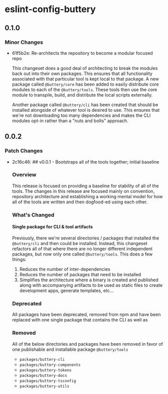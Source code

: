 # eslint-config-buttery

<!-- MONOWEAVE:BELOW -->

## 0.1.0

### Minor Changes

- 61f5b2e: Re-architects the repository to become a modular focused repo

  This changeset does a good deal of architecting to break the modules back out into their own packages. This ensures that all functionality associated with that particular tool is kept local to that package. A new package called `@buttery/core` has been added to easily distribute core modules to each of the `@buttery/tools`. These tools then use the core module to transpile, build, and distribute the local scripts externally.

  Another package called `@buttery/cli` has been created that should be installed alongside of whatever tool is desired to use. This ensures that we're not downloading too many dependencies and makes the CLI modules opt-in rather than a "nuts and bolts" approach.

## 0.0.2

### Patch Changes

- 2c16c46: ## v0.0.1 - Bootstraps all of the tools together; initial baseline

  ### Overview

  This release is focused on providing a baseline for stability of all of the tools. The changes in this release are focused mainly on convention, repository architecture and establishing a working mental model for how all of the tools are written and then dogfood-ed using each other.

  ### What's Changed

  #### Single package for CLI & tool artifacts

  Previously, there we're several directories / packages that installed the `@buttery/cli` and then could be installed. Instead, this changeset refactors all of that where there are no longer different independent packages, but now only one called `@buttery/tools`. This does a few things:

  1. Reduces the number of inter-dependencies
  2. Reduces the number of packages that need to be installed
  3. Simplifies the architecture where a binary is created and published along with accompanying artifacts to be used as static files to create development apps, generate templates, etc...

  ### Deprecated

  All packages have been deprecated, removed from npm and have been replaced with one single package that contains the CLI as well as

  ### Removed

  All of the below directories and packages have been removed in favor of one publishable and installable package `@buttery/tools`

  - `packages/buttery-cli`
  - `packages/buttery-components`
  - `packages/buttery-tokens`
  - `packages/buttery-docs`
  - `packages/buttery-tsconfig`
  - `packages/buttery-utils`
